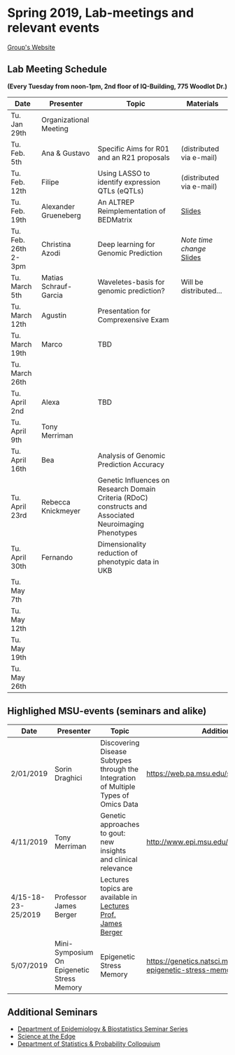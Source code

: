 # Spring 2019, Lab-meetings and relevant events



[Group's Website](http://quantgen.github.io/)

## Lab Meeting Schedule

**(Every Tuesday from noon-1pm, 2nd floor of IQ-Building, 775 Woodlot Dr.)**

| Date           | Presenter     |  Topic        |  Materials    |
| -------------  | ------------- | ------------- | ------------- |
| Tu. Jan 29th  | Organizational Meeting|
| Tu. Feb. 5th  |  Ana & Gustavo | Specific Aims for  R01 and an R21 proposals | (distributed via e-mail) |
| Tu. Feb. 12th  | Filipe | Using LASSO to identify expression QTLs (eQTLs) |  (distributed via e-mail) |
| Tu. Feb. 19th  |  Alexander Grueneberg | An ALTREP Reimplementation of BEDMatrix | [Slides](https://slides.agrueneberg.info/2019-02-19-bedmatrix-altrep-reimplementation.html#1) |
| Tu. Feb. 26th 2-3pm |  Christina Azodi | Deep learning for Genomic Prediction | *Note time change* [Slides](https://github.com/azodichr/azodichr.github.io/blob/master/QuantGen_190226.pdf)|
| Tu. March 5th  | Matias Schrauf-Garcia | Waveletes-basis for genomic prediction? | Will be distributed...|
| Tu. March 12th  |Agustin  | Presentation for Comprexensive Exam |  |
| Tu. March 19th | Marco | TBD |  |
| Tu. March 26th  |  |  |  |
| Tu. April 2nd  | Alexa | TBD |  |
| Tu. April 9th   | Tony Merriman |  |  |
| Tu. April 16th   | Bea |Analysis of Genomic Prediction Accuracy |  |
| Tu. April 23rd   | Rebecca Knickmeyer | Genetic Influences on Research Domain Criteria (RDoC) constructs and Associated Neuroimaging Phenotypes |  |
| Tu. April 30th    |Fernando  |Dimensionality reduction of phenotypic data in UKB |  |
| Tu. May 7th  |  | |  |
| Tu. May 12th |  | |  |
| Tu. May 19th |  | |  |
| Tu. May 26th |  | |  |


## Highlighed MSU-events (seminars and alike)

| Date | Presenter | Topic | Additional Information |
| -------------  | ------------- | ------------- | ------------- |
| 2/01/2019  | Sorin Draghici | Discovering Disease Subtypes through the Integration of Multiple Types of Omics Data | https://web.pa.msu.edu/seminars/edge/ |
| 4/11/2019  | Tony Merriman | Genetic approaches to gout: new insights and clinical relevance | http://www.epi.msu.edu/seminars/ |
| 4/15-18-23-25/2019  | Professor James Berger| Lectures topics are available in [Lectures Prof. James Berger](https://www.dropbox.com/s/d727xosgoxxokuv/Lectures_Title.Abstract_Berger.pdf?dl=0)| |
| 5/07/2019  | Mini-Symposium On Epigenetic Stress Memory | Epigenetic Stress Memory | https://genetics.natsci.msu.edu/events/symposia/2019-epigenetic-stress-memory// |

## Additional Seminars

* [Department of Epidemiology & Biostatistics Seminar Series](http://www.epi.msu.edu/seminars/)
* [Science at the Edge](https://web.pa.msu.edu/seminars/edge/)
* [Department of Statistics & Probability Colloquium](https://stt.natsci.msu.edu/events/upcoming-events/)
